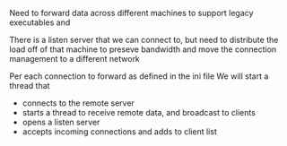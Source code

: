 Need to forward data across different machines to support legacy executables and 

There is a listen server that we can connect to, but need to distribute the load off of that machine to preseve bandwidth and move the connection management to a different network


Per each connection to forward as defined in the ini file
We will start a thread that
 - connects to the remote server
 - starts a thread to receive remote data, and broadcast to clients
 - opens a listen server
 - accepts incoming connections and adds to client list

